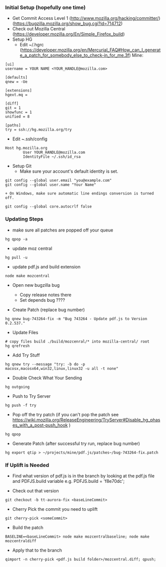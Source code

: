 ### Initial Setup (hopefully one time)
+ Get Commit Access Level 1 (http://www.mozilla.org/hacking/committer/) (https://bugzilla.mozilla.org/show_bug.cgi?id=714712)
+ Check out Mozilla Central
	(https://developer.mozilla.org/En/Simple_Firefox_build)
+ Setup HG
	+ Edit ~/.hgrc (https://developer.mozilla.org/en/Mercurial_FAQ#How_can_I_generate_a_patch_for_somebody_else_to_check-in_for_me.3f)
	Mine:
```
[ui]
username = YOUR NAME <YOUR_HANDLE@mozilla.com>

[defaults]
qnew = -Ue

[extensions]
hgext.mq =

[diff]
git = 1
showfunc = 1
unified = 8

[paths]
try = ssh://hg.mozilla.org/try
```
+ Edit ~.ssh/config
```
Host hg.mozilla.org
        User YOUR_HANDLE@mozilla.com
        IdentityFile ~/.ssh/id_rsa
```

+ Setup Git
	+ Make sure your account's default identity is set.
```
git config --global user.email "you@example.com"
git config --global user.name "Your Name"
```

	+ On Windows, make sure automatic line endings conversion is turned off.
```
git config --global core.autocrlf false
```

### Updating Steps

+ make sure all patches are popped off your queue
```
hg qpop -a
```

+ update moz central
```
hg pull -u
```

+ update pdf.js and build extension
```
node make mozcentral
```

+ Open new bugzilla bug
	+ Copy release notes there
	+ Set depends bug ????

+ Create Patch (replace bug number)
```
hg qnew bug-743264-fix -m "Bug 743264 - Update pdf.js to Version 0.2.537."
```

+ Update Files

```
# copy files build ./build/mozcenral/* into mozilla-central/ root
hg qrefresh
```

+ Add Try Stuff
```
hg qnew try --message "try: -b do -p macosx,macosx64,win32,linux,linux32 -u all -t none"
```

+ Double Check What Your Sending
```
hg outgoing
```

+ Push to Try Server
```
hg push -f try
```

+ Pop off the try patch (if you can't pop the patch see https://wiki.mozilla.org/ReleaseEngineering/TryServer#Disable_hg_phases_with_a_post-push_hook )
```
hg qpop
```

+ Generate Patch (after successful try run, replace bug number)
```
hg export qtip > ~/projects/mine/pdf.js/patches~/bug-743264-fix.patch
```

### If Uplift is Needed
+ Find what version of pdf.js is in the branch by looking at the pdf.js file and PDFJS.build variable e.g. PDFJS.build = 'f8e70dc';

+ Check out that version
```
git checkout -b tt-aurora-fix <baseLineCommit>
```

+ Cherry Pick the commit you need to uplift
```
git cherry-pick <someCommit>
```

+ Build the patch
```
BASELINE=<baseLineCommit> node make mozcentralbaseline; node make mozcentraldiff
```

+ Apply that to the branch
```
qimport -n cherry-pick <pdf.js build folder>/mozcentral.diff; qpush;
```